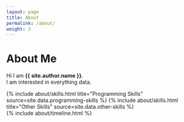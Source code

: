 ```yaml
---
layout: page
title: About
permalink: /about/
weight: 3
---
```


# **About Me**

Hi I am **{{ site.author.name }}**.<br>
I am interested in everything data. 

<div class="row">
{% include about/skills.html title="Programming Skills" source=site.data.programming-skills %}
{% include about/skills.html title="Other Skills" source=site.data.other-skills %}
</div>

<div class="row">
{% include about/timeline.html %}
</div>
